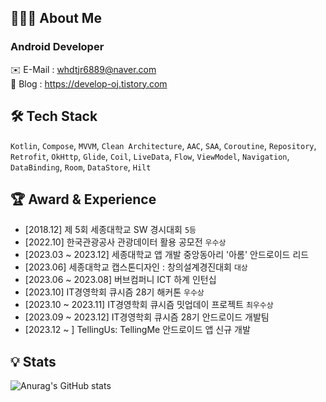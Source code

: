 ## 👨🏻‍💻 About Me
### Android Developer

✉️ E-Mail : whdtjr6889@naver.com   
📔 Blog : https://develop-oj.tistory.com   

## 🛠️ Tech Stack 
```Kotlin```, ```Compose```, ```MVVM```, ```Clean Architecture```, ```AAC```, ```SAA```, ```Coroutine```, ```Repository```, ```Retrofit```, ```OkHttp```, ```Glide```, ```Coil```, ```LiveData```, ```Flow```, ```ViewModel```, ```Navigation```, ```DataBinding```, ```Room```, ```DataStore```, ```Hilt```

## 🏆 Award & Experience
- [2018.12] 제 5회 세종대학교 SW 경시대회 ```5등```
- [2022.10] 한국관광공사 관광데이터 활용 공모전 ```우수상```
- [2023.03 ~ 2023.12] 세종대학교 앱 개발 중앙동아리 '아롬' 안드로이드 리드
- [2023.06] 세종대학교 캡스톤디자인 : 창의설계경진대회 ```대상```
- [2023.06 ~ 2023.08] 버브컴퍼니 ICT 하계 인턴십
- [2023.10] IT경영학회 큐시즘 28기 해커톤 ```우수상```
- [2023.10 ~ 2023.11] IT경영학회 큐시즘 밋업데이 프로젝트 ```최우수상```
- [2023.09 ~ 2023.12] IT경영학회 큐시즘 28기 안드로이드 개발팀
- [2023.12 ~ ] TellingUs: TellingMe 안드로이드 앱 신규 개발 

## 💡 Stats
![Anurag's GitHub stats](https://github-readme-stats.vercel.app/api?username=Ojongseok&show_icons=true&theme=merko)
